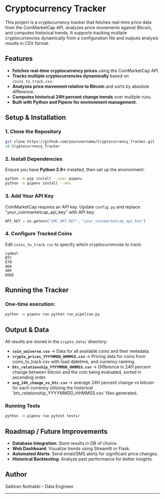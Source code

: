 # Cryptocurrency Tracker

This project is a cryptocurrency tracker that fetches real-time price data from the CoinMarketCap API, analyzes price movements against Bitcoin, and computes historical trends. It supports tracking multiple cryptocurrencies dynamically from a configuration file and outputs analysis results in CSV format.

## Features
- **Fetches real-time cryptocurrency prices** using the CoinMarketCap API.
- **Tracks multiple cryptocurrencies dynamically** based on `coins_to_track.csv`.
- **Analyzes price movement relative to Bitcoin** and sorts by absolute difference.
- **Computes historical 24H percent change trends** over multiple runs.
- **Built with Python and Pipenv for environment management.**

## Setup & Installation
### 1. Clone the Repository
```sh
git clone https://github.com/yourusername/Cryptocurrency_Tracker.git
cd Cryptocurrency_Tracker
```

### 2. Install Dependencies
Ensure you have **Python 3.9+** installed, then set up the environment:
```sh
python -m pip install --user pipenv
python -m pipenv install --dev
```

### 3. Add Your API Key
CoinMarketCap requires an API key. Update `config.py` and replace "your_coinmarketcap_api_key" with API key:
```python
API_KEY = os.getenv("CMC_API_KEY", "your_coinmarketcap_api_key")
```

### 4. Configure Tracked Coins
Edit `coins_to_track.csv` to specify which cryptocurrencies to track:
```csv
symbol
BTC
ETH
ADA
XRP
DOGE
```

## Running the Tracker
### One-time execution:
```sh
python -m pipenv run python run_pipeline.py
```

## Output & Data
All results are stored in the `crypto_data/` directory:
- **`coin_universe.csv`** → Data for all available coins and their metadata.
- **`crypto_prices_YYYYMMDD_HHMMSS.csv`** → Pricing data for coins from coins_to_track.csv with load datetime, and currency ranking.
- **`btc_relationship_YYYYMMDD_HHMMSS.csv`** → Difference in 24H percent change between bitcoin and the coin being evaluated, sorted in ascending order.
- **`avg_24h_change_vs_btc.csv`** → average 24H percent change vs bitcoin for each currency utilizing the historical 'btc_relationship_YYYYMMDD_HHMMSS.csv' files generated.



### Running Tests
```sh
python -m pipenv run pytest tests/
```

## Roadmap / Future Improvements
- **Database Integration**: Store results in DB of choice.
- **Web Dashboard**: Visualize trends using Streamlit or Flask.
- **Automated Alerts**: Send email/SMS alerts for significant price changes.
- **Historical Backtesting**: Analyze past performance for better insights.


## Author
Saikiran Nuthakki – Data Engineer

---